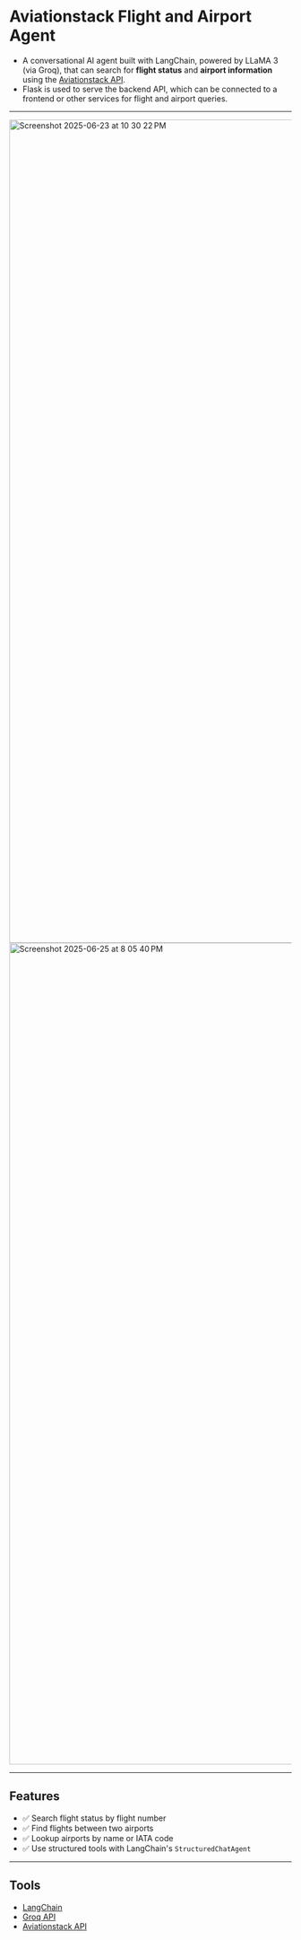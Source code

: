 # Aviationstack Flight and Airport Agent

- A conversational AI agent built with LangChain, powered by LLaMA 3 (via Groq), that can search for **flight status** and **airport information** using the [Aviationstack API](https://aviationstack.com/documentation).
- Flask is used to serve the backend API, which can be connected to a frontend or other services for flight and airport queries.
---

<img width="1468" alt="Screenshot 2025-06-23 at 10 30 22 PM" src="https://github.com/user-attachments/assets/d5702fc5-50fa-46a0-b737-0fdbb50538f3" />
<img width="1465" alt="Screenshot 2025-06-25 at 8 05 40 PM" src="https://github.com/user-attachments/assets/061ace51-1084-4bef-bdce-2ca0b2c08c51" />

---

##  Features

- ✅ Search flight status by flight number  
- ✅ Find flights between two airports  
- ✅ Lookup airports by name or IATA code  
- ✅ Use structured tools with LangChain's `StructuredChatAgent`

---

## Tools

- [LangChain](https://www.langchain.com/)
- [Groq API](https://groq.com/)
- [Aviationstack API](https://aviationstack.com/documentation)



